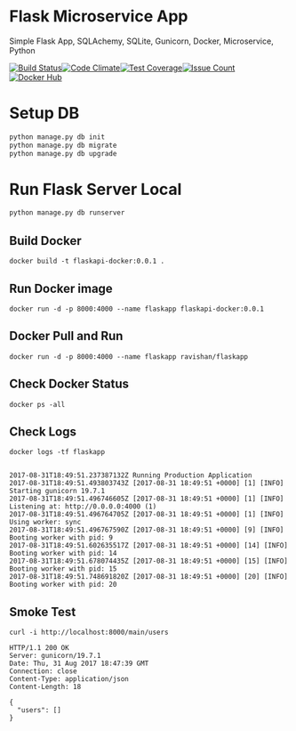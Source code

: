 Flask Microservice App
======================

Simple Flask App, SQLAchemy, SQLite, Gunicorn, Docker, Microservice, Python

[![Build Status](https://travis-ci.org/ravishan16/FlaskApp.svg?branch=master)](https://travis-ci.org/ravishan16/FlaskApp)[![Code Climate](https://codeclimate.com/github/ravishan16/FlaskApp/badges/gpa.svg)](https://codeclimate.com/github/FlaskApp/CountByAlexa)[![Test Coverage](https://codeclimate.com/github/ravishan16/FlaskApp/badges/coverage.svg)](https://codeclimate.com/github/ravishan16/FlaskApp)[![Issue Count](https://codeclimate.com/github/ravishan16/FlaskApp/badges/issue_count.svg)](https://codeclimate.com/github/ravishan16/FlaskApp)
[![Docker Hub](https://hub.docker.com/public/images/logos/mini-logo.svg)](https://hub.docker.com/r/ravishan/flaskapp/)

Setup DB
========

``` python
python manage.py db init 
python manage.py db migrate 
python manage.py db upgrade
```

Run Flask Server Local
======================

``` python
python manage.py db runserver
```

## Build Docker

``` shell
docker build -t flaskapi-docker:0.0.1 . 
```

## Run Docker image

``` shell
docker run -d -p 8000:4000 --name flaskapp flaskapi-docker:0.0.1 
```

## Docker Pull and Run 

``` shell
docker run -d -p 8000:4000 --name flaskapp ravishan/flaskapp
```

##  Check Docker Status

``` shell
docker ps -all
```

## Check Logs

``` shell
docker logs -tf flaskapp


2017-08-31T18:49:51.237387132Z Running Production Application
2017-08-31T18:49:51.493803743Z [2017-08-31 18:49:51 +0000] [1] [INFO] Starting gunicorn 19.7.1
2017-08-31T18:49:51.496746605Z [2017-08-31 18:49:51 +0000] [1] [INFO] Listening at: http://0.0.0.0:4000 (1)
2017-08-31T18:49:51.496764705Z [2017-08-31 18:49:51 +0000] [1] [INFO] Using worker: sync
2017-08-31T18:49:51.496767590Z [2017-08-31 18:49:51 +0000] [9] [INFO] Booting worker with pid: 9
2017-08-31T18:49:51.602635517Z [2017-08-31 18:49:51 +0000] [14] [INFO] Booting worker with pid: 14
2017-08-31T18:49:51.678074435Z [2017-08-31 18:49:51 +0000] [15] [INFO] Booting worker with pid: 15
2017-08-31T18:49:51.748691820Z [2017-08-31 18:49:51 +0000] [20] [INFO] Booting worker with pid: 20
``` 

## Smoke Test

``` shell
curl -i http://localhost:8000/main/users

HTTP/1.1 200 OK
Server: gunicorn/19.7.1
Date: Thu, 31 Aug 2017 18:47:39 GMT
Connection: close
Content-Type: application/json
Content-Length: 18

{
  "users": []
}
```